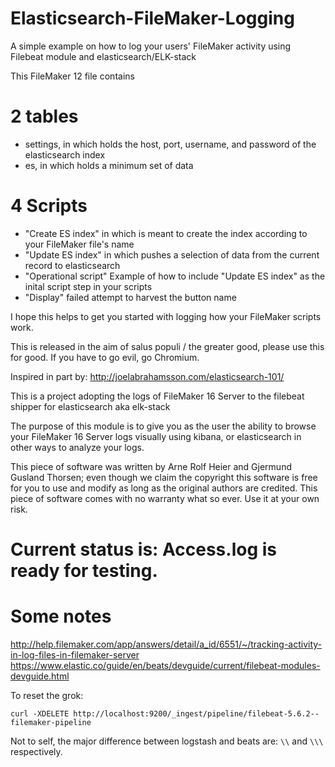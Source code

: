 # Elasticsearch-FileMaker-Logging
A simple example on how to log your users' FileMaker activity using Filebeat module and elasticsearch/ELK-stack

This FileMaker 12 file contains

2 tables
========
* settings, in which holds the host, port, username, and password of the elasticsearch index
* es, in which holds a minimum set of data

4 Scripts
=========
* "Create ES index" in which is meant to create the index according to your FileMaker file's name
* "Update ES index" in which pushes a selection of data from the current record to elasticsearch
* "Operational script" Example of how to include "Update ES index" as the inital script step in your scripts
* "Display" failed attempt to harvest the button name

I hope this helps to get you started with logging how your FileMaker scripts work.

This is released in the aim of salus populi / the greater good, please use this for good. If you have to go evil, go Chromium.

Inspired in part by: http://joelabrahamsson.com/elasticsearch-101/


This is a project adopting the logs of FileMaker 16 Server to the filebeat shipper for elasticsearch aka elk-stack

The purpose of this module is to give you as the user the ability to browse your FileMaker 16 Server logs visually using kibana, or elasticsearch in other ways to analyze your logs.

This piece of software was written by Arne Rolf Heier and Gjermund Gusland Thorsen; even though we claim the copyright this software is free for you to use and modify as long as the original authors are credited. This piece of software comes with no warranty what so ever. Use it at your own risk.

# Current status is: Access.log is ready for testing.

# Some notes

http://help.filemaker.com/app/answers/detail/a_id/6551/~/tracking-activity-in-log-files-in-filemaker-server
https://www.elastic.co/guide/en/beats/devguide/current/filebeat-modules-devguide.html

To reset the grok:
```Sh
curl -XDELETE http://localhost:9200/_ingest/pipeline/filebeat-5.6.2--filemaker-pipeline
```

Not to self, the major difference between logstash and beats are: ```\\``` and ```\\\``` respectively.
